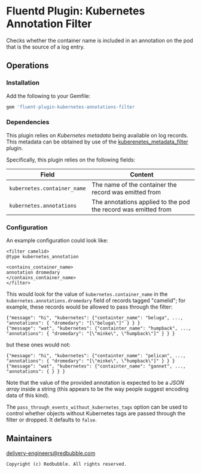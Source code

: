 # Fluentd Plugin: Kubernetes Annotation Filter

Checks whether the container name is included in an annotation on the pod that is the source of a log entry.

## Operations

### Installation

Add the following to your Gemfile:

```ruby
gem 'fluent-plugin-kubernetes-annotations-filter
```

### Dependencies

This plugin relies on _Kubernetes metadata_ being available on log records. This metadata can be obtained by use of the
[kuberenetes_metadata_filter](https://github.com/fabric8io/fluent-plugin-kubernetes_metadata_filter) plugin.

Specifically, this plugin relies on the following fields:

| Field                       | Content                                                        |
|-----------------------------|----------------------------------------------------------------|
| `kubernetes.container_name` | The name of the container the record was emitted from          |
| `kubernetes.annotations`    | The annotations applied to the pod the record was emitted from |

### Configuration

An example configuration could look like:

```
<filter camelid>
@type kubernetes_annotation

<contains_container_name>
annotation dromedary
</contains_container_name>
</filter>
```

This would look for the value of `kubernetes.container_name` in the `kubernetes.annotations.dromedary` field of records
tagged "camelid"; for example, these records would be allowed to pass through the filter:

```
{"message": "hi", "kubernetes": {"containter_name": "beluga", ..., "annotations": { "dromedary": "[\"beluga\"]" } } }
{"message": "wat", "kubernetes": {"containter_name": "humpback", ..., "annotations": { "dromedary": "[\"minke\", \"humpback\"]" } } }
```

but these ones would not:

```
{"message": "hi", "kubernetes": {"containter_name": "pelican", ..., "annotations": { "dromedary": "[\"minke\", \"humpback\"]" } } }
{"message": "wat", "kubernetes": {"containter_name": "gannet", ..., "annotations": { } } }
```

Note that the value of the provided annotation is expected to be a _JSON array_ inside a string (this appears to be the
way people suggest encoding data of this kind).

The `pass_through_events_without_kubernetes_tags` option can be used to control whether objects without Kubernetes tags
are passed through the filter or dropped. It defaults to `false`.

## Maintainers

delivery-engineers@redbubble.com


    Copyright (c) Redbubble. All rights reserved.
